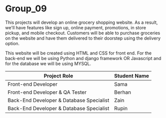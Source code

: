 # Group_09

This projects will develop an online grocery shopping website. As a result, we'll have features like sign up, online payment, promotions, in store pickup, and mobile checkout. Customers will be able to purchase groceries on the website and have them delivered to their doorstep using the delivery option.

This website will be created using HTML and CSS for front end. For the back-end we will be using Python and django framework OR Javascript and for the database we will be using MYSQL.

| Project Role                             | Student Name |
| ---------------------------------------- | ------------ |
| Front-end Developer                      | Sama         |
| Front-end Developer & QA Tester          | Berhan       |
| Back-End Developer & Database Specialist | Zain         |
| Back-End Developer & Database Specialist | Rupin        |
